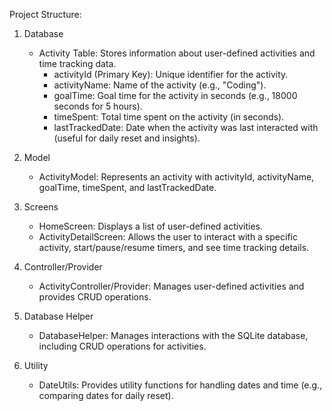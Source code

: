 Project Structure:

1. Database
   - Activity Table: Stores information about user-defined activities and time tracking data.
     - activityId (Primary Key): Unique identifier for the activity.
     - activityName: Name of the activity (e.g., "Coding").
     - goalTime: Goal time for the activity in seconds (e.g., 18000 seconds for 5 hours).
     - timeSpent: Total time spent on the activity (in seconds).
     - lastTrackedDate: Date when the activity was last interacted with (useful for daily reset and insights).

2. Model
   - ActivityModel: Represents an activity with activityId, activityName, goalTime, timeSpent, and lastTrackedDate.

3. Screens
   - HomeScreen: Displays a list of user-defined activities.
   - ActivityDetailScreen: Allows the user to interact with a specific activity, start/pause/resume timers, and see time tracking details.

4. Controller/Provider
   - ActivityController/Provider: Manages user-defined activities and provides CRUD operations.

5. Database Helper
   - DatabaseHelper: Manages interactions with the SQLite database, including CRUD operations for activities.

6. Utility
   - DateUtils: Provides utility functions for handling dates and time (e.g., comparing dates for daily reset).
